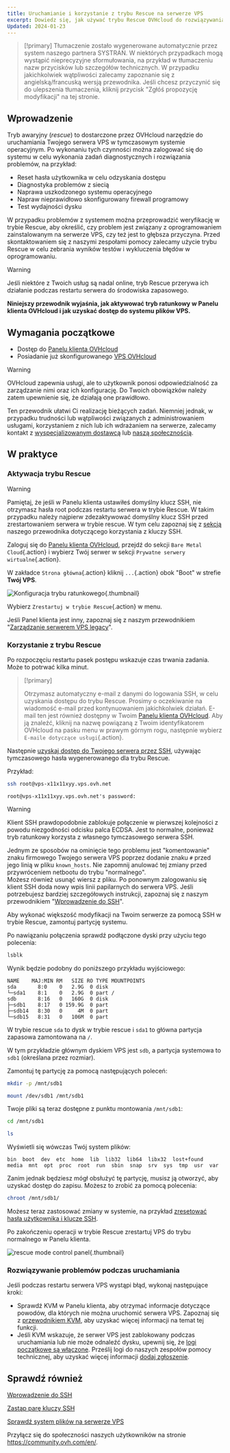```yaml
--- 
title: Uruchamianie i korzystanie z trybu Rescue na serwerze VPS
excerpt: Dowiedz się, jak używać trybu Rescue OVHcloud do rozwiązywania problemów z serwerem VPS i przeprowadzania weryfikacji systemu
Updated: 2024-01-23
--- 
```


> [!primary]
> Tłumaczenie zostało wygenerowane automatycznie przez system naszego partnera SYSTRAN. W niektórych przypadkach mogą wystąpić nieprecyzyjne sformułowania, na przykład w tłumaczeniu nazw przycisków lub szczegółów technicznych. W przypadku jakichkolwiek wątpliwości zalecamy zapoznanie się z angielską/francuską wersją przewodnika. Jeśli chcesz przyczynić się do ulepszenia tłumaczenia, kliknij przycisk "Zgłóś propozycję modyfikacji" na tej stronie.
> 

## Wprowadzenie

Tryb awaryjny (*rescue*) to dostarczone przez OVHcloud narzędzie do uruchamiania Twojego serwera VPS w tymczasowym systemie operacyjnym. Po wykonaniu tych czynności można zalogować się do systemu w celu wykonania zadań diagnostycznych i rozwiązania problemów, na przykład:

- Reset hasła użytkownika w celu odzyskania dostępu
- Diagnostyka problemów z siecią
- Naprawa uszkodzonego systemu operacyjnego
- Napraw nieprawidłowo skonfigurowany firewall programowy
- Test wydajności dysku

W przypadku problemów z systemem można przeprowadzić weryfikację w trybie Rescue, aby określić, czy problem jest związany z oprogramowaniem zainstalowanym na serwerze VPS, czy też jest to głębsza przyczyna. Przed skontaktowaniem się z naszymi zespołami pomocy zalecamy użycie trybu Rescue w celu zebrania wyników testów i wykluczenia błędów w oprogramowaniu.

> [!warning]
>
> Jeśli niektóre z Twoich usług są nadal online, tryb Rescue przerywa ich działanie podczas restartu serwera do środowiska zapasowego.
>

**Niniejszy przewodnik wyjaśnia, jak aktywować tryb ratunkowy w Panelu klienta OVHcloud i jak uzyskać dostęp do systemu plików VPS.**

## Wymagania początkowe

- Dostęp do [Panelu klienta OVHcloud](https://www.ovh.com/auth/?action=gotomanager&from=https://www.ovh.pl/&ovhSubsidiary=pl)
- Posiadanie już skonfigurowanego [VPS OVHcloud](https://www.ovhcloud.com/pl/vps/)

> [!warning]
> OVHcloud zapewnia usługi, ale to użytkownik ponosi odpowiedzialność za zarządzanie nimi oraz ich konfigurację. Do Twoich obowiązków należy zatem upewnienie się, że działają one prawidłowo.
>
> Ten przewodnik ułatwi Ci realizację bieżących zadań. Niemniej jednak, w przypadku trudności lub wątpliwości związanych z administrowaniem usługami, korzystaniem z nich lub ich wdrażaniem na serwerze, zalecamy kontakt z [wyspecjalizowanym dostawcą](https://partner.ovhcloud.com/pl/directory/) lub [naszą społecznością](https://community.ovh.com/en/).
>

## W praktyce

### Aktywacja trybu Rescue

> [!warning]
> Pamiętaj, że jeśli w Panelu klienta ustawiłeś domyślny klucz SSH, nie otrzymasz hasła root podczas restartu serwera w trybie Rescue. W takim przypadku należy najpierw zdezaktywować domyślny klucz SSH przed zrestartowaniem serwera w trybie rescue. W tym celu zapoznaj się z [sekcją](/pages/bare_metal_cloud/dedicated_servers/creating-ssh-keys-dedicated#disablesshkey) naszego przewodnika dotyczącego korzystania z kluczy SSH.
>

Zaloguj się do [Panelu klienta OVHcloud](https://www.ovh.com/auth/?action=gotomanager&from=https://www.ovh.pl/&ovhSubsidiary=pl), przejdź do sekcji `Bare Metal Cloud`{.action} i wybierz Twój serwer w sekcji `Prywatne serwery wirtualne`{.action}.

W zakładce `Strona główna`{.action} kliknij `...`{.action} obok "Boot" w strefie **Twój VPS**.

![Konfiguracja trybu ratunkowego](images/rescue_new.png){.thumbnail}

Wybierz `Zrestartuj w trybie Rescue`{.action} w menu.

Jeśli Panel klienta jest inny, zapoznaj się z naszym przewodnikiem "[Zarządzanie serwerem VPS legacy](/pages/bare_metal_cloud/virtual_private_servers/vps_legacy_control_panel)".

### Korzystanie z trybu Rescue

Po rozpoczęciu restartu pasek postępu wskazuje czas trwania zadania. Może to potrwać kilka minut.

> [!primary]
>
> Otrzymasz automatyczny e-mail z danymi do logowania SSH, w celu uzyskania dostępu do trybu Rescue. Prosimy o oczekiwanie na wiadomość e-mail przed kontynuowaniem jakichkolwiek działań. E-mail ten jest również dostępny w Twoim [Panelu klienta OVHcloud](https://www.ovh.com/auth/?action=gotomanager&from=https://www.ovh.pl/&ovhSubsidiary=pl). Aby ją znaleźć, kliknij na nazwę powiązaną z Twoim identyfikatorem OVHcloud na pasku menu w prawym górnym rogu, następnie wybierz `E-maile dotyczące usługi`{.action}.
>

Następnie [uzyskaj dostęp do Twojego serwera przez SSH](/pages/bare_metal_cloud/dedicated_servers/ssh_introduction), używając tymczasowego hasła wygenerowanego dla trybu Rescue.

Przykład:

```bash
ssh root@vps-x11x11xyy.vps.ovh.net
```

```console
root@vps-x11x11xyy.vps.ovh.net's password:
```

> [!warning]
>
> Klient SSH prawdopodobnie zablokuje połączenie w pierwszej kolejności z powodu niezgodności odcisku palca ECDSA. Jest to normalne, ponieważ tryb ratunkowy korzysta z własnego tymczasowego serwera SSH.
>
> Jednym ze sposobów na ominięcie tego problemu jest "komentowanie" znaku firmowego Twojego serwera VPS poprzez dodanie znaku `#` przed jego linią w pliku `known_hosts`. Nie zapomnij anulować tej zmiany przed przywróceniem netbootu do trybu "normalnego".<br>Możesz również usunąć wiersz z pliku. Po ponownym zalogowaniu się klient SSH doda nowy wpis linii papilarnych do serwera VPS. Jeśli potrzebujesz bardziej szczegółowych instrukcji, zapoznaj się z naszym przewodnikiem "[Wprowadzenie do SSH](/pages/bare_metal_cloud/dedicated_servers/ssh_introduction#login)".
>

Aby wykonać większość modyfikacji na Twoim serwerze za pomocą SSH w trybie Rescue, zamontuj partycję systemu.

Po nawiązaniu połączenia sprawdź podłączone dyski przy użyciu tego polecenia:

```bash
lsblk
```

Wynik będzie podobny do poniższego przykładu wyjściowego:

```console
NAME    MAJ:MIN RM   SIZE RO TYPE MOUNTPOINTS
sda       8:0    0   2.9G  0 disk
└─sda1    8:1    0   2.9G  0 part /
sdb       8:16   0   160G  0 disk
├─sdb1    8:17   0 159.9G  0 part
├─sdb14   8:30   0     4M  0 part
└─sdb15   8:31   0   106M  0 part
```

W trybie rescue `sda` to dysk w trybie rescue i `sda1` to główna partycja zapasowa zamontowana na `/`.

W tym przykładzie głównym dyskiem VPS jest `sdb`, a partycja systemowa to `sdb1` (określana przez rozmiar).

Zamontuj tę partycję za pomocą następujących poleceń:

```bash
mkdir -p /mnt/sdb1
```

```bash
mount /dev/sdb1 /mnt/sdb1
```

Twoje pliki są teraz dostępne z punktu montowania `/mnt/sdb1`:


```bash
cd /mnt/sdb1
```

```bash
ls
```

Wyświetli się wówczas Twój system plików:

```console
bin  boot  dev  etc  home  lib  lib32  lib64  libx32  lost+found  media  mnt  opt  proc  root  run  sbin  snap  srv  sys  tmp  usr  var
```

Zanim jednak będziesz mógł obsłużyć tę partycję, musisz ją otworzyć, aby uzyskać dostęp do zapisu. Możesz to zrobić za pomocą polecenia:

```bash
chroot /mnt/sdb1/
```

Możesz teraz zastosować zmiany w systemie, na przykład [zresetować hasła użytkownika i klucze SSH](#gofurther).

Po zakończeniu operacji w trybie Rescue zrestartuj VPS do trybu normalnego w Panelu klienta.

![rescue mode control panel](images/rescue_exit.png){.thumbnail}

### Rozwiązywanie problemów podczas uruchamiania

Jeśli podczas restartu serwera VPS wystąpi błąd, wykonaj następujące kroki:

- Sprawdź KVM w Panelu klienta, aby otrzymać informacje dotyczące powodów, dla których nie można uruchomić serwera VPS. Zapoznaj się z [przewodnikiem KVM](/pages/bare_metal_cloud/virtual_private_servers/using_kvm_for_vps), aby uzyskać więcej informacji na temat tej funkcji.
- Jeśli KVM wskazuje, że serwer VPS jest zablokowany podczas uruchamiania lub nie może odnaleźć dysku, upewnij się, że [logi początkowe są włączone](/pages/bare_metal_cloud/virtual_private_servers/bootlog_display_kvm). Prześlij logi do naszych zespołów pomocy technicznej, aby uzyskać więcej informacji [dodaj zgłoszenie](https://help.ovhcloud.com/csm?id=csm_get_help).

<a name="gofurther"></a>

## Sprawdź również

[Wprowadzenie do SSH](/pages/bare_metal_cloud/dedicated_servers/ssh_introduction)

[Zastąp parę kluczy SSH](/pages/bare_metal_cloud/dedicated_servers/replacing-lost-ssh-key)

[Sprawdź system plików na serwerze VPS](/pages/bare_metal_cloud/virtual_private_servers/check-filesystem)

Przyłącz się do społeczności naszych użytkowników na stronie <https://community.ovh.com/en/>.
